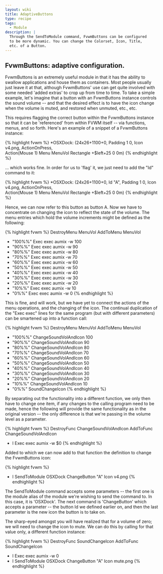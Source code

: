 ```yaml
---
layout: wiki
title: AdaptiveButtons
type: recipe
tags:
  - Module
description: |
  Through the SendToModule command, FvwmButtons can be configured
  to be more dynamic. You can change the Colorset, Icon, Title,
  etc. of a Button.
---
```


## FvwmButtons: adaptive configuration.

FvwmButtons is an extremely useful module in that it has the ability to
swallow applications and house them as containers. Most people usually just
leave it at that, although FvwmButtons' use can get quite involved with some
needed 'added extras' to crop up from time to time. To take a simple
example, let's imagine that a button with an FvwmButtons instance controls
the sound volume -- and that the desired effect is to have the icon change
when the volume is muted, and restored when unmuted, etc., etc.

This requires flagging the correct button within the FvwmButtons instance so
that it can be 'referenced' from within FVWM itself -- via functions, menus,
and so forth. Here's an example of a snippet of a FvwmButtons instance:

{% highlight fvwm %}
*OSXDock: (24x26+1100+0, Padding 1 0, Icon v4.png, ActionOnPress, \
    Action(Mouse 1) Menu MenuVol Rectangle +$left+25 0 0m)
{% endhighlight %}

... which works fine. In order for us to 'flag' it, we just need to add the
"Id" command to it:

{% highlight fvwm %}
*OSXDock: (24x26+1100+0, Id "A", Padding 1 0, Icon v4.png, ActionOnPress, \
    Action(Mouse 1) Menu MenuVol Rectangle +$left+25 0 0m)
{% endhighlight %}

Hence, we can now refer to this button as button A. Now we have to concentrate
on changing the icon to reflect the state of the volume. The menu entries
which hold the volume increments might be defined as the following:

{% highlight fvwm %}
DestroyMenu MenuVol
AddToMenu MenuVol
+ "100%%" Exec exec aumix -w 100
+ "90%%" Exec exec aumix -w 90
+ "80%%" Exec exec aumix -w 80
+ "70%%" Exec exec aumix -w 70
+ "60%%" Exec exec aumix -w 60
+ "50%%" Exec exec aumix -w 50
+ "40%%" Exec exec aumix -w 40
+ "30%%" Exec exec aumix -w 30
+ "20%%" Exec exec aumix -w 20
+ "10%%" Exec exec aumix -w 10
+ "0%%" Exec exec aumix -w 0
{% endhighlight %}

This is fine, and will work, but we have yet to connect the actions of the menu
operations, and the changing of the icon. The continual duplication of the
"Exec exec" lines for the same program (but with different parameters) can
be smartened up into a function call:

{% highlight fvwm %}
DestroyMenu MenuVol
AddToMenu MenuVol
+ "100%%" ChangeSoundVolAndIcon 100
+ "90%%" ChangeSoundVolAndIcon 90
+ "80%%" ChangeSoundVolAndIcon 80
+ "70%%" ChangeSoundVolAndIcon 70
+ "60%%" ChangeSoundVolAndIcon 60
+ "50%%" ChangeSoundVolAndIcon 50
+ "40%%" ChangeSoundVolAndIcon 40
+ "30%%" ChangeSoundVolAndIcon 30
+ "20%%" ChangeSoundVolAndIcon 20
+ "10%%" ChangeSoundVolAndIcon 10
+ "0%%"  SoundChangeIcon
{% endhighlight %}

By separating out the functionality into a different function, we only then
have to change one item, if any changes to the calling program need to be
made, hence the following will provide the same functionality as in the
original version -- the only difference is that we're passing in the volume
level as a parameter.

{% highlight fvwm %}
DestroyFunc ChangeSoundVolAndIcon
AddToFunc ChangeSoundVolAndIcon
+ I Exec exec aumix -w $0
{% endhighlight %}

Added to which we can now add to that function the definition to change the
FvwmButtons icon:

{% highlight fvwm %}
+ I SendToModule OSXDock ChangeButton "A" Icon v4.png
{% endhighlight %}

The SendToModule command accepts some parameters -- the first one is the module
alias of the module we're wishing to send the command to. In this case, it is
'OSXDock'. The next command is 'ChangeButton' which accepts a parameter -- the
button Id we defined earlier on, and then the last parameter is the new icon
the button is to take on.

The sharp-eyed amongst you will have realized that for a volume of zero; we
will need to change the icon to mute. We can do this by calling for that
value only, a different function instance:

{% highlight fvwm %}
DestroyFunc SoundChangeIcon
AddToFunc SoundChangeIcon
+ I Exec exec aumix -w 0
+ I SendToModule OSXDock ChangeButton "A" Icon mute.png
{% endhighlight %}
